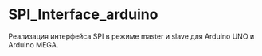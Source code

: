 # SPI_Interface_arduino
Реализация интерфейса SPI в режиме master и slave для Arduino UNO и Arduino MEGA.
